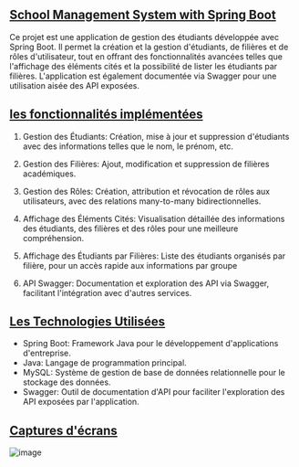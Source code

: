 ## <u>**School Management System with Spring Boot**</u>
Ce projet est une application de gestion des étudiants développée avec Spring Boot. Il permet la création et la gestion d'étudiants, de filières et de rôles d'utilisateur, tout en offrant des fonctionnalités avancées telles que l'affichage des éléments cités et la possibilité de lister les étudiants par filières. L'application est également documentée via Swagger pour une utilisation aisée des API exposées.


  
## <u>**les fonctionnalités implémentées**</u>
1. Gestion des Étudiants: Création, mise à jour et suppression d'étudiants avec des informations telles que le nom, le prénom, etc.

2. Gestion des Filières: Ajout, modification et suppression de filières académiques.

3. Gestion des Rôles: Création, attribution et révocation de rôles aux utilisateurs, avec des relations many-to-many bidirectionnelles.

4. Affichage des Éléments Cités: Visualisation détaillée des informations des étudiants, des filières et des rôles pour une meilleure compréhension.

5. Affichage des Étudiants par Filières: Liste des étudiants organisés par filière, pour un accès rapide aux informations par groupe

6. API Swagger: Documentation et exploration des API via Swagger, facilitant l'intégration avec d'autres services.
  
## <u>**Les Technologies Utilisées**</u>
+ Spring Boot: Framework Java pour le développement d'applications d'entreprise.
+ Java: Langage de programmation principal.
+ MySQL: Système de gestion de base de données relationnelle pour le stockage des données.
+ Swagger: Outil de documentation d'API pour faciliter l'exploration des API exposées par l'application.

  
## <u>**Captures d'écrans**</u>


![image](https://github.com/ayouboifikEnsaj/tp_springBoot/assets/107751911/6b6c0eb5-2b32-4089-b57c-2ec91eabb401)







  
